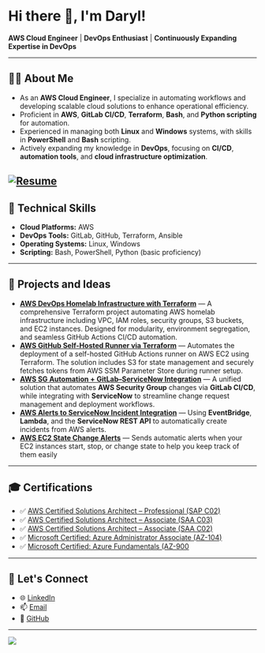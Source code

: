 # Hi there 👋, I'm Daryl!

**AWS Cloud Engineer** | **DevOps Enthusiast** | **Continuously Expanding Expertise in DevOps**

---

## 👨‍💻 **About Me**
- As an **AWS Cloud Engineer**, I specialize in automating workflows and developing scalable cloud solutions to enhance operational efficiency.
- Proficient in **AWS**, **GitLab CI/CD**, **Terraform**, **Bash**, and **Python scripting** for automation.
- Experienced in managing both **Linux** and **Windows** systems, with skills in **PowerShell** and **Bash** scripting.
- Actively expanding my knowledge in **DevOps**, focusing on **CI/CD**, **automation tools**, and **cloud infrastructure optimization**.

[![Resume](https://img.shields.io/badge/Resume-View-blue?style=for-the-badge)](https://github.com/darylfragata/darylfragata/blob/main/FragataDaryl-Resume.pdf)
---

## 🔧 **Technical Skills**
- **Cloud Platforms:** AWS  
- **DevOps Tools:** GitLab, GitHub, Terraform, Ansible
- **Operating Systems:** Linux, Windows  
- **Scripting:** Bash, PowerShell, Python (basic proficiency)  

---

## 📂 **Projects and Ideas**
- [**AWS DevOps Homelab Infrastructure with Terraform**](https://github.com/darylfragata/aws-devops-homelab) — A comprehensive Terraform project automating AWS homelab infrastructure including VPC, IAM roles, security groups, S3 buckets, and EC2 instances. Designed for modularity, environment segregation, and seamless GitHub Actions CI/CD automation.
- [**AWS GitHub Self-Hosted Runner via Terraform**](https://github.com/darylfragata/aws-selfhosted-github-runner) — Automates the deployment of a self-hosted GitHub Actions runner on AWS EC2 using Terraform. The solution includes S3 for state management and securely fetches tokens from AWS SSM Parameter Store during runner setup.
- [**AWS SG Automation + GitLab–ServiceNow Integration**](https://github.com/darylfragata/aws-sg-automation) — A unified solution that automates **AWS Security Group** changes via **GitLab CI/CD**, while integrating with **ServiceNow** to streamline change request management and deployment workflows.
- [**AWS Alerts to ServiceNow Incident Integration**](https://github.com/darylfragata/aws-alerts-to-servicenow) — Using **EventBridge**, **Lambda**, and the **ServiceNow REST API** to automatically create incidents from AWS alerts.
- [**AWS EC2 State Change Alerts**](https://github.com/darylfragata/aws-ec2-state-change-alerts) — Sends automatic alerts when your EC2 instances start, stop, or change state to help you keep track of them easily


---

## 🎓 **Certifications**
- ✅ [AWS Certified Solutions Architect – Professional (SAP C02)](https://www.credly.com/badges/b85a85b5-a92c-4762-9646-5e63e6b3e4e4)  
- ✅ [AWS Certified Solutions Architect – Associate (SAA C03)](https://www.credly.com/badges/23d44c15-3718-4617-a628-cd84104de5ae)  
- ✅ [AWS Certified Solutions Architect – Associate (SAA C02)](https://www.credly.com/badges/646ae50b-a807-4272-89c5-c2d27010d8e4?source=linked_in_profile)  
- ✅ [Microsoft Certified: Azure Administrator Associate (AZ-104)](https://www.credly.com/badges/8223eaf7-c628-457c-8ff7-b0155cc26a80?source=linked_in_profile)  
- ✅ [Microsoft Certified: Azure Fundamentals (AZ-900](https://www.credly.com/badges/48cacdb9-6ef4-4d3d-8aec-75386e012ed6?source=linked_in_profile)  

---

## 📢 **Let's Connect**
- 🌐 [LinkedIn](https://www.linkedin.com/in/fragatadarylj/)
- 📫 [Email](mailto:fragatadarylj@gmail.com)
- 🔗 [GitHub](https://github.com/darylfragata)

---

![](https://komarev.com/ghpvc/?username=darylfragata&abbreviated=true)
